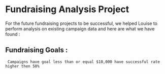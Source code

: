   # Fundraising Analysis Project  
  For the future fundraising projects to be successful, we helped Louise to perform analysis on existing campaign data and here are what we have found :
  
  ## Fundraising Goals :
  
     Campaigns have goal less than or equal $10,000 have successful rate higher then 50%


